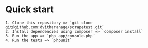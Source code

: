 # Quick start
    1. Clone this repository => `git clone git@github.com:dvitharanage/scrapetest.git`
    2. Install dependencies using composer => `composer install`
    3. Run the app => `php app/console.php`
    4. Run the tests => `phpunit`